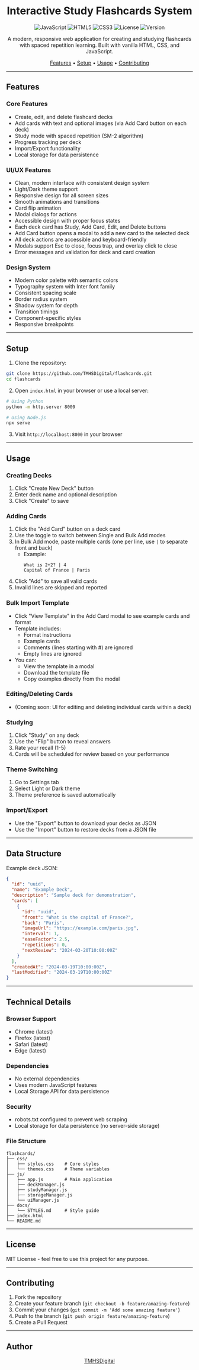 # <div align="center">Interactive Study Flashcards System</div>

<div align="center">

![JavaScript](https://img.shields.io/badge/JavaScript-ES6+-yellow)
![HTML5](https://img.shields.io/badge/HTML5-E34F26?logo=html5&logoColor=white)
![CSS3](https://img.shields.io/badge/CSS3-1572B6?logo=css3&logoColor=white)
![License](https://img.shields.io/badge/License-MIT-green)
![Version](https://img.shields.io/badge/Version-1.0.0-blue)

A modern, responsive web application for creating and studying flashcards with spaced repetition learning. Built with vanilla HTML, CSS, and JavaScript.

[Features](#features) • [Setup](#setup) • [Usage](#usage) • [Contributing](#contributing)

</div>

---

## Features

### Core Features
- Create, edit, and delete flashcard decks
- Add cards with text and optional images (via Add Card button on each deck)
- Study mode with spaced repetition (SM-2 algorithm)
- Progress tracking per deck
- Import/Export functionality
- Local storage for data persistence

### UI/UX Features
- Clean, modern interface with consistent design system
- Light/Dark theme support
- Responsive design for all screen sizes
- Smooth animations and transitions
- Card flip animation
- Modal dialogs for actions
- Accessible design with proper focus states
- Each deck card has Study, Add Card, Edit, and Delete buttons
- Add Card button opens a modal to add a new card to the selected deck
- All deck actions are accessible and keyboard-friendly
- Modals support Esc to close, focus trap, and overlay click to close
- Error messages and validation for deck and card creation

### Design System
- Modern color palette with semantic colors
- Typography system with Inter font family
- Consistent spacing scale
- Border radius system
- Shadow system for depth
- Transition timings
- Component-specific styles
- Responsive breakpoints

---

## Setup

1. Clone the repository:

```bash
git clone https://github.com/TMHSDigital/flashcards.git
cd flashcards
```

2. Open `index.html` in your browser or use a local server:

```bash
# Using Python
python -m http.server 8000

# Using Node.js
npx serve
```

3. Visit `http://localhost:8000` in your browser

---

## Usage

### Creating Decks

1. Click "Create New Deck" button
2. Enter deck name and optional description
3. Click "Create" to save

### Adding Cards

1. Click the "Add Card" button on a deck card
2. Use the toggle to switch between Single and Bulk Add modes
3. In Bulk Add mode, paste multiple cards (one per line, use `|` to separate front and back)
   - Example:
     ```
     What is 2+2? | 4
     Capital of France | Paris
     ```
4. Click "Add" to save all valid cards
5. Invalid lines are skipped and reported

### Bulk Import Template

- Click "View Template" in the Add Card modal to see example cards and format
- Template includes:
  - Format instructions
  - Example cards
  - Comments (lines starting with #) are ignored
  - Empty lines are ignored
- You can:
  - View the template in a modal
  - Download the template file
  - Copy examples directly from the modal

### Editing/Deleting Cards

- (Coming soon: UI for editing and deleting individual cards within a deck)

### Studying

1. Click "Study" on any deck
2. Use the "Flip" button to reveal answers
3. Rate your recall (1-5)
4. Cards will be scheduled for review based on your performance

### Theme Switching

1. Go to Settings tab
2. Select Light or Dark theme
3. Theme preference is saved automatically

### Import/Export

- Use the "Export" button to download your decks as JSON
- Use the "Import" button to restore decks from a JSON file

---

## Data Structure

Example deck JSON:

```json
{
  "id": "uuid",
  "name": "Example Deck",
  "description": "Sample deck for demonstration",
  "cards": [
    {
      "id": "uuid",
      "front": "What is the capital of France?",
      "back": "Paris",
      "imageUrl": "https://example.com/paris.jpg",
      "interval": 1,
      "easeFactor": 2.5,
      "repetitions": 0,
      "nextReview": "2024-03-20T10:00:00Z"
    }
  ],
  "createdAt": "2024-03-19T10:00:00Z",
  "lastModified": "2024-03-19T10:00:00Z"
}
```

---

## Technical Details

### Browser Support
- Chrome (latest)
- Firefox (latest)
- Safari (latest)
- Edge (latest)

### Dependencies
- No external dependencies
- Uses modern JavaScript features
- Local Storage API for data persistence

### Security
- robots.txt configured to prevent web scraping
- Local storage for data persistence (no server-side storage)

### File Structure

```
flashcards/
├── css/
│   ├── styles.css    # Core styles
│   └── themes.css    # Theme variables
├── js/
│   ├── app.js        # Main application
│   ├── deckManager.js
│   ├── studyManager.js
│   ├── storageManager.js
│   └── uiManager.js
├── docs/
│   └── STYLES.md     # Style guide
├── index.html
└── README.md
```

---

## License

MIT License - feel free to use this project for any purpose.

---

## Contributing

1. Fork the repository
2. Create your feature branch (`git checkout -b feature/amazing-feature`)
3. Commit your changes (`git commit -m 'Add some amazing feature'`)
4. Push to the branch (`git push origin feature/amazing-feature`)
5. Create a Pull Request

---

## Author

<div align="center">

[TMHSDigital](https://github.com/TMHSDigital)

</div>